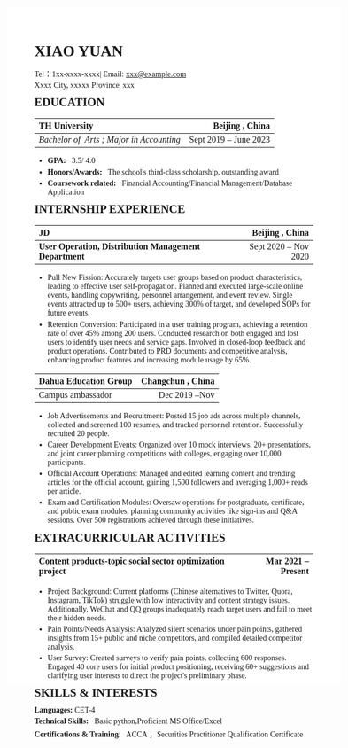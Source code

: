 <style>
    html{
        width: 210mm;
        height: 297mm;
        padding: 10mm;
    }
    body {
        font-family: 'Times New Roman', Times, serif;
        width: 100%;
        height: 100%;
        margin: 0;
        background-color: white;
    }
    h1,h2,ul{
        margin-block-start: 0.5em;
        margin-block-end: 0.5em;
    }
    p{
        margin-block-start: 0.3em;
        margin-block-end: 0.3em;
    }
    table{
        width: 100%;
    }
    @media print {
        @page {
            size: A4;
        }
    }
</style>

# XIAO YUAN

Tel：1xx-xxxx-xxxx| Email: xxx@example.com

Xxxx City, xxxxx Province| xxx

## **EDUCATION**

| **TH University**                         |   **Beijing , China** |
|:------------------------------------------| --------------------: |
| *Bachelor of  Arts ; Major in Accounting* | Sept 2019 – June 2023 |

*   **GPA:**   3.5/ 4.0

*   **Honors/Awards:**   The school's third-class scholarship, outstanding award

*   **Coursework related:**   Financial Accounting/Financial Management/Database Application

## **INTERNSHIP EXPERIENCE**

| **JD**                                                 |        **Beijing , China** |
| :----------------------------------------------------- | -------------------------: |
| **User Operation, Distribution Management Department** | Sept 2020 – Nov 2020&#x20; |

- Pull New Fission: Accurately targets user groups based on product characteristics, leading to effective user self-propagation. Planned and executed large-scale online events, handling copywriting, personnel arrangement, and event review. Single events attracted up to 500+ users, achieving 300% of target, and developed SOPs for future events.

- Retention Conversion: Participated in a user training program, achieving a retention rate of over 45% among 200 users. Conducted research on both engaged and lost users to identify user needs and service gaps. Involved in closed-loop feedback and product operations. Contributed to PRD documents and competitive analysis, enhancing product features and increasing module usage by 65%.

| **Dahua Education Group** | **Changchun , China** |
| :------------------------ | --------------------: |
| Campus ambassador         |   Dec 2019 –Nov&#x20; |

- Job Advertisements and Recruitment: Posted 15 job ads across multiple channels, collected and screened 100 resumes, and tracked personnel retention. Successfully recruited 20 people.

- Career Development Events: Organized over 10 mock interviews, 20+ presentations, and joint career planning competitions with colleges, engaging over 10,000 participants.

- Official Account Operations: Managed and edited learning content and trending articles for the official account, gaining 1,500 followers and averaging 1,000+ reads per article.

- Exam and Certification Modules: Oversaw operations for postgraduate, certificate, and public exam modules, planning community activities like sign-ins and Q&A sessions. Over 500 registrations achieved through these initiatives.

## **EXTRACURRICULAR ACTIVITIES**

| **Content products-topic social sector optimization project** | Mar 2021 – Present |
| :----------------------------------------------------------- | -----------------: |

- Project Background: Current platforms (Chinese alternatives to Twitter, Quora, Instagram, TikTok) struggle with low interactivity and content strategy issues. Additionally, WeChat and QQ groups inadequately reach target users and fail to meet their hidden needs.

- Pain Points/Needs Analysis: Analyzed silent scenarios under pain points, gathered insights from 15+ public and niche competitors, and compiled detailed competitor analysis.

- User Survey: Created surveys to verify pain points, collecting 600 responses. Engaged 40 core users for initial product positioning, receiving 60+ suggestions and clarifying user interests to direct the project's preliminary phase.

## **SKILLS & INTERESTS**

**Languages:** CET-4

**Technical Skills:**   Basic python,Proficient MS Office/Excel 

**Certifications & Training**:   ACCA ，Securities Practitioner Qualification Certificate